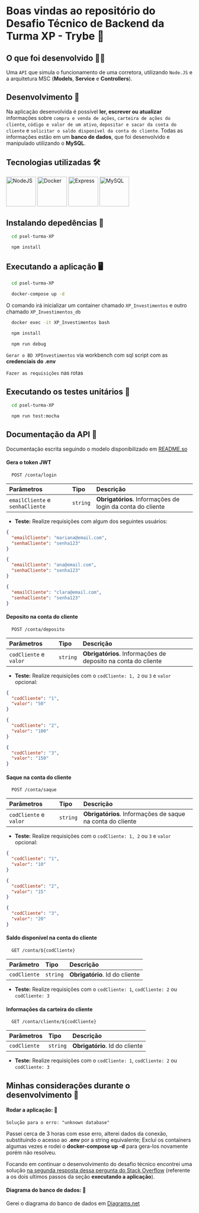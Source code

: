 # Boas vindas ao repositório do Desafio Técnico de Backend da Turma XP - Trybe 🚀

## O que foi desenvolvido 👩‍💻

Uma `API` que simula o funcionamento de uma corretora, utilizando `Node.JS` e a arquitetura MSC (**Models**, **Service** e **Controllers**).

## Desenvolvimento 🎯

Na aplicação desenvolvida é possível **ler, escrever ou atualizar** informações sobre `compra e venda de ações`, `carteira de ações do cliente`, `código e valor de um ativo`, `depositar e sacar da conta do cliente` e `solicitar o saldo disponível da conta do cliente`. Todas as informações estão em um **banco de dados**, que foi desenvolvido e manipulado utilizando o **MySQL**.

## Tecnologias utilizadas 🛠

<img title="NodeJS" alt="NodeJS" height="80" width="80" src="https://cdn.jsdelivr.net/gh/devicons/devicon/icons/nodejs/nodejs-original.svg" /> <img title="Docker" alt="Docker" height="80" width="80" src="https://cdn.jsdelivr.net/gh/devicons/devicon/icons/docker/docker-original.svg" /> <img title="Express" alt="Express" height="80" width="80" src="https://cdn.jsdelivr.net/gh/devicons/devicon/icons/express/express-original.svg" /> <img title="MySQL" alt="MySQL" height="80" width="80" src="https://cdn.jsdelivr.net/gh/devicons/devicon/icons/mysql/mysql-original.svg" />
          

## Instalando depedências 🔽

```bash
  cd psel-turma-XP
```

```bash
  npm install
```

## Executando a aplicação 🖥

```bash
  cd psel-turma-XP
```

```bash
  docker-compose up -d
```

O comando irá inicializar um container chamado `XP_Investimentos` e outro chamado `XP_Investimentos_db`

```bash
  docker exec -it XP_Investimentos bash
```

```bash
  npm install
```

```bash
  npm run debug
```

`Gerar o BD XPInvestimentos` via workbench com sql script com as **credenciais do .env**

`Fazer as requisições` nas rotas

## Executando os testes unitários 🧪

```bash
  cd psel-turma-XP
```

```bash
  npm run test:mocha
```

## Documentação da API 📒

Documentação escrita seguindo o modelo disponibilizado em [README.so](https://readme.so/pt)

#### Gera o token JWT

```http
  POST /conta/login
```

| Parâmetros   | Tipo       | Descrição                           |
| :---------- | :--------- | :---------------------------------- |
| `emailCliente` e `senhaCliente` | `string` | **Obrigatórios**. Informações de login da conta do cliente |

- **Teste:** Realize requisições com algum dos seguintes usuários:
```json
{
  "emailCliente": "mariana@email.com",
  "senhaCliente": "senha123"
}

{
  "emailCliente": "ana@email.com",
  "senhaCliente": "senha123"
}

{
  "emailCliente": "clara@email.com",
  "senhaCliente": "senha123"
}
```

#### Deposito na conta do cliente

```http
  POST /conta/deposito
```

| Parâmetros   | Tipo       | Descrição                           |
| :---------- | :--------- | :---------------------------------- |
| `codCliente` e `valor` | `string` | **Obrigatórios**. Informações de deposito na conta do cliente |

- **Teste:** Realize requisições com o `codCliente: 1, 2` ou `3` e `valor` opcional:
```json
{
  "codCliente": "1",
  "valor": "50"
}

{
  "codCliente": "2",
  "valor": "100"
}

{
  "codCliente": "3",
  "valor": "150"
}
```

#### Saque na conta do cliente

```http
  POST /conta/saque
```

| Parâmetros   | Tipo       | Descrição                           |
| :---------- | :--------- | :---------------------------------- |
| `codCliente` e `valor` | `string` | **Obrigatórios**. Informações de saque na conta do cliente |

- **Teste:** Realize requisições com o `codCliente: 1, 2` ou `3` e `valor` opcional:
```json
{
  "codCliente": "1",
  "valor": "10"
}

{
  "codCliente": "2",
  "valor": "15"
}

{
  "codCliente": "3",
  "valor": "20"
}
```

#### Saldo disponível na conta do cliente

```http
  GET /conta/${codCliente}
```

| Parâmetro   | Tipo       | Descrição                           |
| :---------- | :--------- | :---------------------------------- |
| `codCliente` | `string` | **Obrigatório**. Id do cliente |

- **Teste:** Realize requisições com o `codCliente: 1`, `codCliente: 2` ou `codCliente: 3`

#### Informações da carteira do cliente

```http
  GET /conta/cliente/${codCliente}
```

| Parâmetros   | Tipo       | Descrição                           |
| :---------- | :--------- | :---------------------------------- |
| `codCliente` | `string` | **Obrigatório**. Id do cliente |

- **Teste:** Realize requisições com o `codCliente: 1`, `codCliente: 2` ou `codCliente: 3`

## Minhas considerações durante o desenvolvimento 📝

#### Rodar a aplicação: 📌

`Solução para o erro: "unknown database"`

Passei cerca de 3 horas com esse erro, alterei dados da conexão, substituindo o acesso ao **.env** por a string equivalente; Excluí os containers algumas vezes e rodei o **docker-compose up -d** para gera-los novamente porém não resolveu.

Focando em continuar o desenvolvimento do desafio técnico encontrei uma solução [na segunda resposta dessa pergunta do Stack Overflow](https://stackoverflow.com/questions/53426919/mysql-docker-container-gives-unknown-database-error) (referente a os dois ultimos passos da seção **executando a aplicação**).

#### Diagrama do banco de dados: 🎲

Gerei o diagrama do banco de dados em [Diagrams.net](https://www.google.com/url?sa=t&rct=j&q=&esrc=s&source=web&cd=&cad=rja&uact=8&ved=2ahUKEwid2Z_poor5AhXjupUCHUBEBO8QFnoECAQQAQ&url=https%3A%2F%2Fwww.diagrams.net%2F&usg=AOvVaw1-h_Mns_MotizBNxF18KnX)